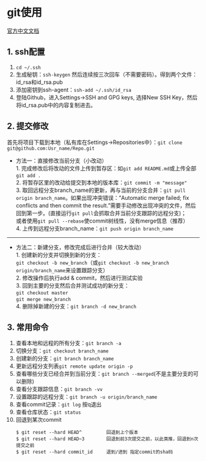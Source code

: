 # git使用
[官方中文文档](https://git-scm.com/book/zh/v2/)
## 1. ssh配置  
1. `cd ~/.ssh`
2. 生成秘钥：`ssh-keygen` 然后连续按三次回车（不需要密码）。得到两个文件：id_rsa和id_rsa.pub  
3. 添加密钥到ssh-agent：`ssh-add ~/.ssh/id_rsa`  
4. 登陆Github，进入Settings->SSH and GPG keys, 选择New SSH Key，然后将id_rsa.pub中的内容复制进去。  

## 2. 提交修改
首先将项目下载到本地（私有库在Settings->Repositories中）：`git clone git@github.com:Usr_name/Repo.git`  
*    方法一：直接修改当前分支（小改动）  
    1. 完成修改后将改动的文件上传到暂存区：如`git add README.md`或上传全部`git add .`   
    2. 将暂存区里的改动给提交到本地的版本库：`git commit -m "message"`  
    3. 取回远程分支branch_name的更新，再与当前的分支合并：`git pull origin branch_name`。如果出现冲突错误：”Automatic merge failed; fix conflicts and then commit the result.”需要手动修改出现冲突的文件，然后回到第一步。(直接运行`git pull`会抓取合并当前分支跟踪的远程分支)；  
    或者使用`git pull --rebase`使commit树线性，没有merge信息（推荐）  
    4. 上传到远程分支branch_name：`git push origin branch_name`  
----  
*    方法二：新建分支，修改完成后进行合并（较大改动）  
	1. 创建新的分支并切换到新的分支：  
	`git checkout -b new_branch`（或`git checkout -b new_branch origin/branch_name`来设置跟踪分支）  
	2. 修改操作后执行add & commit，然后进行测试实验  
	3. 回到主要的分支然后合并测试成功的新分支：  
	`git checkout master`  
	`git merge new_branch`  
	4. 删除掉新建的分支：`git branch -d new_branch`

## 3. 常用命令
1. 查看本地和远程的所有分支：`git branch -a`  
2. 切换分支：`git checkout branch_name`  
3. 创建新的分支：`git branch branch_name`  
4. 更新远程分支列表`git remote update origin -p`  
5. 查看哪些分支已经合并到当前分支：`git branch --merged`(不是主要分支的可以删除)
6. 查看分支跟踪信息：`git branch -vv`
7. 设置跟踪的远程分支：`git branch -u origin/branch_name`
8. 查看commit记录：`git log` 按q退出
9. 查看仓库状态：`git status`
10. 回退到某次commit  
	```
	$ git reset --hard HEAD^         回退到上个版本  
	$ git reset --hard HEAD~3        回退到前3次提交之前，以此类推，回退到n次提交之前  
	$ git reset --hard commit_id     退到/进到 指定commit的sha码
	```
